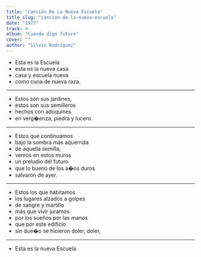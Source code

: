 ```yaml
---
title: "Canción De La Nueva Escuela"
title_slug: "canción-de-la-nueva-escuela"
date: "1977"
track: 4
album: "Cuando digo futuro"
cover: ""
author: "Silvio Rodríguez"
---
```


- Esta es la Escuela
- esta es la nueva casa
- casa y escuela nueva
- como cuna de nueva raza.

---

- Estos son sus jardines,
- estos son sus semilleros
- hechos con adoquines
- en verg�enza, piedra y lucero.

---

- Estos que continuamos
- bajo la sombra más aquerrida
- de aquella semilla,
- vemos en estos muros
- un preludio del futuro
- que lo bueno de los a�os duros
- salvaron de ayer.

---

- Estos los que habitamos
- los lugares alzados a golpes
- de sangre y martillo
- más que vivir juramos
- por los sueños por las manos
- que por este edificio
- sin due�o se hicieron doler, doler,

---

- Esta es la nueva Escuela.
